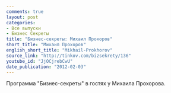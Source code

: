 ```yaml
---
comments: true
layout: post
categories:
- Все выпуски
- Бизнес Секреты
title: "Бизнес-секреты: Михаил Прохоров"
short_title: "Михаил Прохоров"
english_short_title: "Mikhail-Prokhorov"
source_link: "http://tinkov.com/bizsekrety/136"
youtube_id: "JjOCjrebCwU"
date_publication: "2012-02-03"
---
```

Программа "Бизнес-секреты" в гостях у Михаила Прохорова. 
